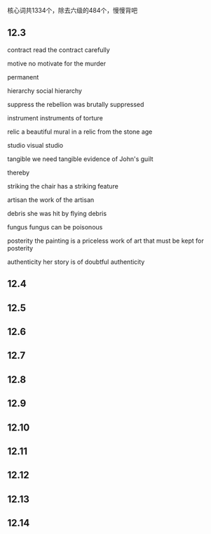 核心词共1334个，除去六级的484个，慢慢背吧

## 12.3

contract read the contract carefully

motive no motivate for the murder

permanent

hierarchy social hierarchy

suppress the rebellion was brutally suppressed

instrument instruments of torture

relic a beautiful mural in a relic from the stone age

studio visual studio

tangible we need tangible evidence of John's guilt

thereby 

striking the chair has a striking feature

artisan the work of the artisan

debris she was hit by flying debris

fungus fungus can be poisonous

posterity the painting is a priceless work of art that must be kept for posterity

authenticity her story is of doubtful authenticity



## 12.4

## 12.5

## 12.6

## 12.7

## 12.8

## 12.9

## 12.10 

## 12.11

## 12.12

## 12.13

## 12.14



